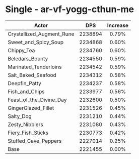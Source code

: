 # Single - ar-vf-yogg-cthun-me
| Actor | DPS | Increase |
|---|:---:|:---:|
|Crystallized_Augment_Rune|2238894|0.79%|
|Sweet_and_Spicy_Soup|2234868|0.60%|
|Chippy_Tea|2234760|0.60%|
|Beledars_Bounty|2234550|0.59%|
|Marinated_Tenderloins|2234542|0.59%|
|Salt_Baked_Seafood|2234312|0.58%|
|Deepfin_Patty|2234237|0.58%|
|Fish_and_Chips|2233977|0.56%|
|Feast_of_the_Divine_Day|2232600|0.50%|
|GingerGlazed_Fillet|2231526|0.45%|
|Salty_Dog|2231210|0.44%|
|Zesty_Nibblers|2231080|0.43%|
|Fiery_Fish_Sticks|2230773|0.42%|
|Stuffed_Cave_Peppers|2227014|0.25%|
|Base|2221455|0.00%|
